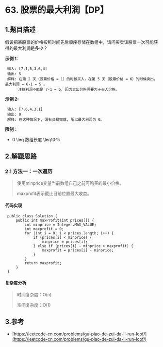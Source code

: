 # 63. 股票的最大利润【DP】

## 1.题目描述

假设把某股票的价格按照时间先后顺序存储在数组中，请问买卖该股票一次可能获得的最大利润是多少？

**示例 1:**

```text
 输入: [7,1,5,3,6,4]
 输出: 5
 解释: 在第 2 天（股票价格 = 1）的时候买入，在第 5 天（股票价格 = 6）的时候卖出，最大利润 = 6-1 = 5 。
      注意利润不能是 7-1 = 6, 因为卖出价格需要大于买入价格。
```

**示例 2:**

```text
 输入: [7,6,4,3,1]
 输出: 0
 解释: 在这种情况下, 没有交易完成, 所以最大利润为 0。
```

**限制：**

* 0 \leq 数组长度 \leq10^5

## 2.解题思路

### 2.1 方法一：一次遍历

> 使用minprice变量当前数组自己之前可购买的最小价格。
>
> maxprofit表示截止目前位置最大收益。

#### 代码实现

```text
 public class Solution {
     public int maxProfit(int prices[]) {
         int minprice = Integer.MAX_VALUE;
         int maxprofit = 0;
         for (int i = 0; i < prices.length; i++) {
             if (prices[i] < minprice) {
                 minprice = prices[i];
             } else if (prices[i] - minprice > maxprofit) {
                 maxprofit = prices[i] - minprice;
             }
         }
         return maxprofit;
     }
 }
```

#### 复杂度分析

> 时间复杂度：O\(n\)
>
> 空间复杂度：O\(1\)

## 3.参考

* [https://leetcode-cn.com/problems/gu-piao-de-zui-da-li-run-lcof/](https://leetcode-cn.com/problems/gu-piao-de-zui-da-li-run-lcof/)

